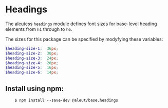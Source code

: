 # Headings

The aleutcss `headings` module defines font sizes for base-level heading
elements from `h1` through to `h6`.

The sizes for this package can be specified by modyfying these variables:

```scss
$heading-size-1:  36px;
$heading-size-2:  30px;
$heading-size-3:  24px;
$heading-size-4:  20px;
$heading-size-5:  16px;
$heading-size-6:  14px;
```



## Install using npm:

```shell
    $ npm install --save-dev @aleut/base.headings
```
